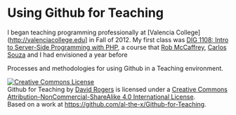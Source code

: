 # Using Github for Teaching

I began teaching programming professionally at [Valencia College](http://valenciacollege.edu] in Fall of 2012. My first class was [DIG 1108: Intro to Server-Side Programming with PHP](https://github.com/Valencia-Digital-Media/vcc-dig1108-fall2012.github.com), a course that [Rob McCaffrey](https://www.linkedin.com/pub/robert-mccaffrey/8/522/b48), [Carlos Souza](https://www.linkedin.com/in/caike) and I had envisioned a year before

Processes and methodologies for using Github in a Teaching environment.

<a rel="license" href="http://creativecommons.org/licenses/by-nc-sa/4.0/"><img alt="Creative Commons License" style="border-width:0" src="https://i.creativecommons.org/l/by-nc-sa/4.0/80x15.png" /></a><br /><span xmlns:dct="http://purl.org/dc/terms/" href="http://purl.org/dc/dcmitype/Text" property="dct:title" rel="dct:type">Github for Teaching</span> by <a xmlns:cc="http://creativecommons.org/ns#" href="http://al-the-x.me" property="cc:attributionName" rel="cc:attributionURL">David Rogers</a> is licensed under a <a rel="license" href="http://creativecommons.org/licenses/by-nc-sa/4.0/">Creative Commons Attribution-NonCommercial-ShareAlike 4.0 International License</a>.<br />Based on a work at <a xmlns:dct="http://purl.org/dc/terms/" href="https://github.com/al-the-x/Github-for-Teaching" rel="dct:source">https://github.com/al-the-x/Github-for-Teaching</a>.
